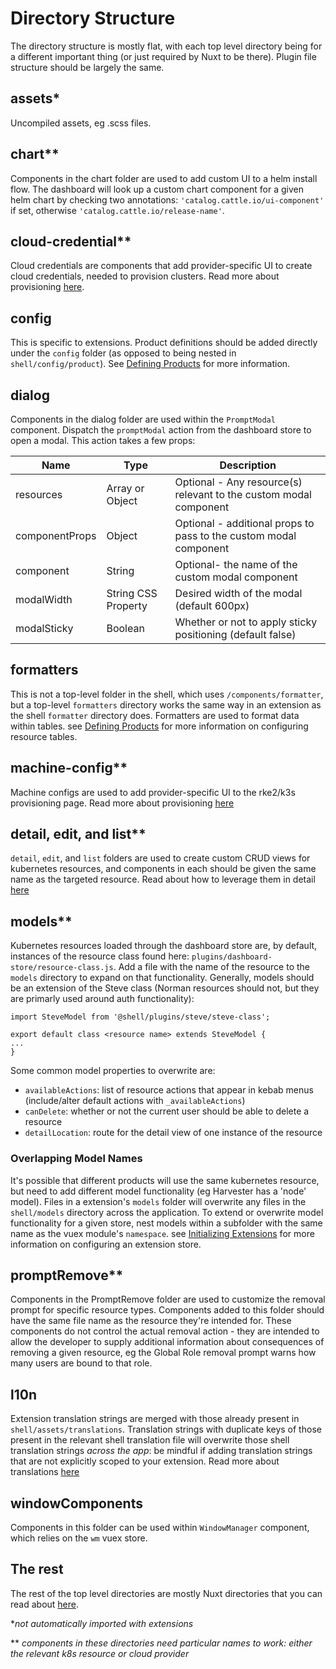 # Directory Structure
The directory structure is mostly flat, with each top level directory being for a different important thing (or just required by Nuxt to be there). Plugin file structure should be largely the same.

## assets*
Uncompiled assets, eg .scss files.

## chart**
Components in the chart folder are used to add custom UI to a helm install flow. The dashboard will look up a custom chart component for a given helm chart by checking two annotations: `'catalog.cattle.io/ui-component'` if set, otherwise `'catalog.cattle.io/release-name'`.

## cloud-credential**
Cloud credentials are components that add provider-specific UI to create cloud credentials, needed to provision clusters. Read more about provisioning [here](./machine-drivers.md).

## config
This is specific to extensions. Product definitions should be added directly under the `config` folder (as opposed to being nested in `shell/config/product`). See [Defining Products](./products-and-navigation.md) for more information.

## dialog
Components in the dialog folder are used within the `PromptModal` component. Dispatch the `promptModal` action from the dashboard store to open a modal. This action takes a few props:

|Name |Type |Description|
|---|---|---|
|resources| Array or Object| Optional - Any resource(s) relevant to the custom modal component |
|componentProps| Object | Optional - additional props to pass to the custom modal component |
|component| String | Optional- the name of the custom modal component|
|modalWidth| String CSS Property | Desired width of the modal (default 600px)|
|modalSticky| Boolean | Whether or not to apply sticky positioning (default false)| 

## formatters 
This is not a top-level folder in the shell, which uses `/components/formatter`, but a top-level `formatters` directory works the same way in an extension as the shell `formatter` directory does. Formatters are used to format data within tables. see [Defining Products](./products-and-navigation.md) for more information on configuring resource tables.

## machine-config**
Machine configs are used to add provider-specific UI to the rke2/k3s provisioning page. Read more about provisioning [here](./machine-drivers.md)

## detail, edit, and list**
`detail`, `edit`, and `list` folders are used to create custom CRUD views for kubernetes resources, and components in each should be given the same name as the targeted resource. Read about how to leverage them in detail [here](./customising-how-k8s-resources-are-presented.md)

## models**
Kubernetes resources loaded through the dashboard store are, by default, instances of the resource class found here: `plugins/dashboard-store/resource-class.js`. Add a file with the name of the resource to the `models` directory to expand on that functionality. Generally, models should be an extension of the Steve class (Norman resources should not, but they are primarly used around auth functionality):
```
import SteveModel from '@shell/plugins/steve/steve-class';

export default class <resource name> extends SteveModel {
...
}
```
Some common model properties to overwrite are:
* `availableActions`: list of resource actions that appear in kebab menus (include/alter default actions with `_availableActions`)
* `canDelete`: whether or not the current user should be able to delete a resource
* `detailLocation`: route for the detail view of one instance of the resource

### Overlapping Model Names
It's possible that different products will use the same kubernetes resource, but need to add different model functionality (eg Harvester has a 'node' model). Files in a extension's `models` folder will overwrite any files in the `shell/models` directory across the application. To extend or overwrite model functionality for a given store, nest models within a subfolder with the same name as the vuex module's `namespace`. see [Initializing Extensions](../extensions/initializing-extensions.md) for more information on configuring an extension store.

## promptRemove**
Components in the PromptRemove folder are used to customize the removal prompt for specific resource types. Components added to this folder should have the same file name as the resource they're intended for. These components do not control the actual removal action - they are intended to allow the developer to supply additional information about consequences of removing a given resource, eg the Global Role removal prompt warns how many users are bound to that role. 


## l10n
Extension translation strings are merged with those already present in `shell/assets/translations`. Translation strings with duplicate keys of those present in the relevant shell translation file will overwrite those shell translation strings _across the app_: be mindful if adding translation strings that are not explicitly scoped to your extension. Read more about translations [here](./on-screen-text-and-translations.md)



## windowComponents
Components in this folder can be used within `WindowManager` component, which relies on the `wm` vuex store.

## The rest
The rest of the top level directories are mostly Nuxt directories that you can read about [here](https://nuxtjs.org/docs/directory-structure/nuxt). 


\*_not automatically imported with extensions_

\*\* _components in these directories need particular names to work: either the relevant k8s resource or cloud provider_
